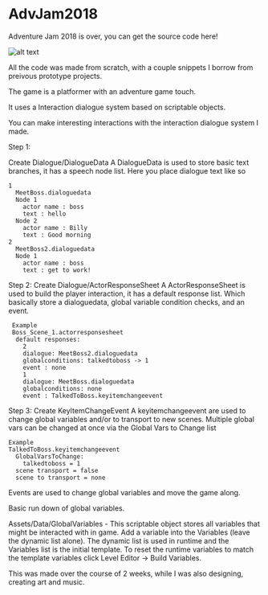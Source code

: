 # AdvJam2018
Adventure Jam 2018 is over, you can get the source code here!

![alt text](https://i.imgur.com/S3sKakz.png)

All the code was made from scratch, with a couple snippets I borrow from preivous prototype projects.

The game is a platformer with an adventure game touch.

It uses a Interaction dialogue system based on scriptable objects. 

You can make interesting interactions with the interaction dialogue system I made.

Step 1:

Create Dialogue/DialogueData
  A DialogueData is used to store basic text branches, it has a speech node list. 
  Here you place dialogue text like so
  
    1
      MeetBoss.dialoguedata
      Node 1
        actor name : boss
        text : hello
      Node 2
        actor name : Billy
        text : Good morning
    2
      MeetBoss2.dialoguedata
      Node 1
        actor name : boss
        text : get to work!

Step 2: 
Create Dialogue/ActorResponseSheet
   A ActorResponseSheet is used to build the player interaction, it has a default response list.
   Which basically store a dialoguedata, global variable condition checks, and an event.
   
     Example
     Boss_Scene_1.actorresponsesheet
      default responses:
        2
        dialogue: MeetBoss2.dialoguedata
        globalconditions: talkedtoboss -> 1
        event : none
        1
        dialogue: MeetBoss.dialoguedata
        globalconditions: none
        event : TalkedToBoss.keyitemchangeevent
    
 Step 3:
 Create KeyItemChangeEvent
    A keyitemchangeevent are used to change global variables and/or to transport to new scenes. Multiple global vars can be changed at once via the Global Vars to Change list
    
    Example
    TalkedToBoss.keyitemchangeevent
      GlobalVarsToChange:
        talkedtoboss = 1
      scene transport = false
      scene to transport = none

Events are used to change global variables and move the game along. 

Basic run down of global variables.

Assets/Data/GlobalVariables - This scriptable object stores all variables that might be interacted with in game. Add a variable into the Variables (leave the dynamic list alone).
The dynamic list is used in runtime and the Variables list is the initial template. To reset the runtime variables to match the template variables click
Level Editor -> Build Variables.


This was made over the course of 2 weeks, while I was also designing, creating art and music.
